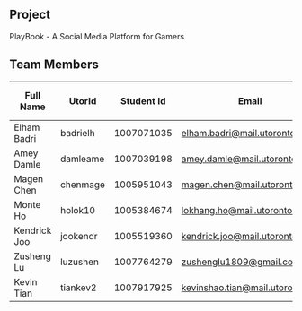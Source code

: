 ## Project
PlayBook - A Social Media Platform for Gamers


## Team Members

| Full Name     | UtorId      | Student Id | Email                     | Best way to Connect            | Slack User Name   |
| ------------- | ----------- | ---------- | ------------------------- | -------------------            | ----------------- |
| Elham Badri   | badrielh    | 1007071035 | elham.badri@mail.utoronto.ca       | Discord               | @ElhamBadri    |
| Amey Damle    | damleame    | 1007039198 | amey.damle@mail.utoronto.ca        | Discord               | @AmeyDamle     |
| Magen Chen    | chenmage    | 1005951043 | magen.chen@mail.utoronto.ca        | Discord               | @MagenChen     |
| Monte Ho      | holok10     | 1005384674 | lokhang.ho@mail.utoronto.ca        | Discord               | @MonteHo       |
| Kendrick Joo  | jookendr    | 1005519360 | kendrick.joo@mail.utoronto.ca      | Discord               | @KendrickJoo   |
| Zusheng Lu    | luzushen    | 1007764279 |  zushenglu1809@gmail.com           | Discord               | @ZushengLu     |
| Kevin Tian    | tiankev2    | 1007917925 | kevinshao.tian@mail.utoronto.ca    | Discord               | @KevinTian    | 
